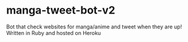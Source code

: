 manga-tweet-bot-v2
==================

Bot that check websites for manga/anime and tweet when they are up! Written in Ruby and hosted on Heroku
